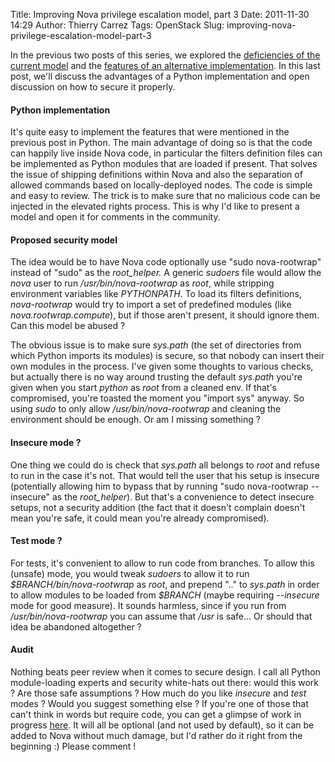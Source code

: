 Title: Improving Nova privilege escalation model, part 3
Date: 2011-11-30 14:29
Author: Thierry Carrez
Tags: OpenStack
Slug: improving-nova-privilege-escalation-model-part-3

In the previous two posts of this series, we explored the [deficiencies
of the current
model]({filename}/improving-nova-privilege-escalation-model-part-1.md)
and the [features of an alternative
implementation]({filename}/improving-nova-privilege-escalation-model-part-2.md).
In this last post, we'll discuss the advantages of a Python
implementation and open discussion on how to secure it properly.

#### Python implementation

It's quite easy to implement the features that were mentioned in the
previous post in Python. The main advantage of doing so is that the code
can happily live inside Nova code, in particular the filters definition
files can be implemented as Python modules that are loaded if present.
That solves the issue of shipping definitions within Nova and also the
separation of allowed commands based on locally-deployed nodes. The code
is simple and easy to review. The trick is to make sure that no
malicious code can be injected in the elevated rights process. This is
why I'd like to present a model and open it for comments in the
community.

#### Proposed security model

The idea would be to have Nova code optionally use "sudo nova-rootwrap"
instead of "sudo" as the *root\_helper.* A generic *sudoers* file would
allow the *nova* user to run */usr/bin/nova-rootwrap* as *root*, while
stripping environment variables like *PYTHONPATH*. To load its filters
definitions, *nova-rootwrap* would try to import a set of predefined
modules (like *nova.rootwrap.compute*), but if those aren't present, it
should ignore them. Can this model be abused ?

The obvious issue is to make sure *sys.path* (the set of directories
from which Python imports its modules) is secure, so that nobody can
insert their own modules in the process. I've given some thoughts to
various checks, but actually there is no way around trusting the default
*sys.path* you're given when you start *python* as *root* from a cleaned
env. If that's compromised, you're toasted the moment you "import sys"
anyway. So using *sudo* to only allow */usr/bin/nova-rootwrap* and
cleaning the environment should be enough. Or am I missing something ?

#### Insecure mode ?

One thing we could do is check that *sys.path* all belongs to *root* and
refuse to run in the case it's not. That would tell the user that his
setup is insecure (potentially allowing him to bypass that by running
"sudo nova-rootwrap --insecure" as the *root\_helper*). But that's a
convenience to detect insecure setups, not a security addition (the fact
that it doesn't complain doesn't mean you're safe, it could mean you're
already compromised).

#### Test mode ?

For tests, it's convenient to allow to run code from branches. To allow
this (unsafe) mode, you would tweak *sudoers* to allow it to run
*\$BRANCH/bin/nova-rootwrap* as *root*, and prepend ".." to *sys.path*
in order to allow modules to be loaded from *\$BRANCH* (maybe requiring
*--insecure* mode for good measure). It sounds harmless, since if you
run from */usr/bin/nova-rootwrap* you can assume that */usr* is safe...
Or should that idea be abandoned altogether ?

#### Audit

Nothing beats peer review when it comes to secure design. I call all
Python module-loading experts and security white-hats out there: would
this work ? Are those safe assumptions ? How much do you like *insecure*
and *test* modes ? Would you suggest something else ? If you're one of
those that can't think in words but require code, you can get a glimpse
of work in progress
[here](https://github.com/ttx/nova/compare/master...root-wrapper). It
will all be optional (and not used by default), so it can be added to
Nova without much damage, but I'd rather do it right from the beginning
:) Please comment !
